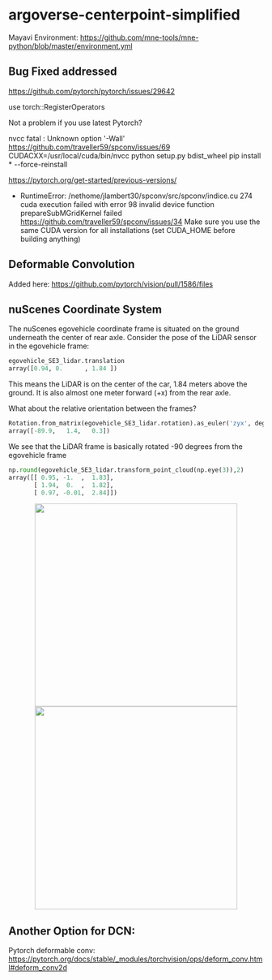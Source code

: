 # argoverse-centerpoint-simplified

Mayavi Environment: https://github.com/mne-tools/mne-python/blob/master/environment.yml

## Bug Fixed addressed

https://github.com/pytorch/pytorch/issues/29642

use torch::RegisterOperators

Not a problem if you use latest Pytorch?


nvcc fatal   : Unknown option '-Wall'
https://github.com/traveller59/spconv/issues/69
CUDACXX=/usr/local/cuda/bin/nvcc python setup.py bdist_wheel
pip install * --force-reinstall


https://pytorch.org/get-started/previous-versions/


- RuntimeError: /nethome/jlambert30/spconv/src/spconv/indice.cu 274
cuda execution failed with error 98 invalid device function
prepareSubMGridKernel failed
https://github.com/traveller59/spconv/issues/34
Make sure you use the same CUDA version for all installations (set CUDA_HOME before building anything)

## Deformable Convolution 

Added here:
https://github.com/pytorch/vision/pull/1586/files

## nuScenes Coordinate System

The nuScenes egovehicle coordinate frame is situated on the ground underneath the center of rear axle. Consider the pose of the LiDAR sensor in the egovehicle frame:
```python
egovehicle_SE3_lidar.translation
array([0.94, 0.      , 1.84 ])
```
This means the LiDAR is on the center of the car, 1.84 meters above the ground. It is also almost one meter forward (+x) from the rear axle.

What about the relative orientation between the frames?
```python
Rotation.from_matrix(egovehicle_SE3_lidar.rotation).as_euler('zyx', degrees=True)
array([-89.9,   1.4,   0.3])
```
We see that the LiDAR frame is basically rotated -90 degrees from the egovehicle frame

```python
np.round(egovehicle_SE3_lidar.transform_point_cloud(np.eye(3)),2)
array([[ 0.95, -1.  ,  1.83],
       [ 1.94,  0.  ,  1.82],
       [ 0.97, -0.01,  2.84]])
```
<p align="center">
  <img src="https://www.nuscenes.org/public/images/data.png" height="400">
  <img src="https://user-images.githubusercontent.com/16724970/102704589-60dcde00-424b-11eb-8997-aff36f705404.jpg" height="400">
</p>

## Another Option for DCN:
Pytorch deformable conv: https://pytorch.org/docs/stable/_modules/torchvision/ops/deform_conv.html#deform_conv2d

